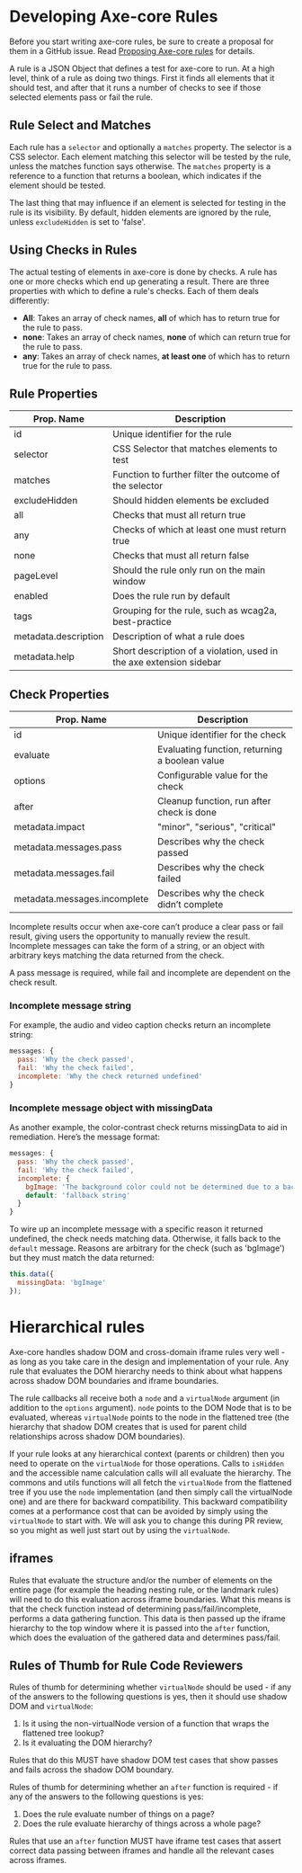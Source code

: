 # Developing Axe-core Rules

Before you start writing axe-core rules, be sure to create a proposal for them in a GitHub issue. Read [Proposing Axe-core rules](./rule-proposal.md) for details.

A rule is a JSON Object that defines a test for axe-core to run. At a high level, think of a rule as doing two things. First it finds all elements that it should test, and after that it runs a number of checks to see if those selected elements pass or fail the rule.

## Rule Select and Matches

Each rule has a `selector` and optionally a `matches` property. The selector is a CSS selector. Each element matching this selector will be tested by the rule, unless the matches function says otherwise. The `matches` property is a reference to a function that returns a boolean, which indicates if the element should be tested.

The last thing that may influence if an element is selected for testing in the rule is its visibility. By default, hidden elements are ignored by the rule, unless `excludeHidden` is set to 'false'.

## Using Checks in Rules

The actual testing of elements in axe-core is done by checks. A rule has one or more checks which end up generating a result. There are three properties with which to define a rule's checks. Each of them deals differently:

- **All**: Takes an array of check names, **all** of which has to return true for the rule to pass.
- **none**: Takes an array of check names, **none** of which can return true for the rule to pass.
- **any**: Takes an array of check names, **at least one** of which has to return true for the rule to pass.

## Rule Properties

| Prop. Name           | Description                                                         |
| -------------------- | ------------------------------------------------------------------- |
| id                   | Unique identifier for the rule                                      |
| selector             | CSS Selector that matches elements to test                          |
| matches              | Function to further filter the outcome of the selector              |
| excludeHidden        | Should hidden elements be excluded                                  |
| all                  | Checks that must all return true                                    |
| any                  | Checks of which at least one must return true                       |
| none                 | Checks that must all return false                                   |
| pageLevel            | Should the rule only run on the main window                         |
| enabled              | Does the rule run by default                                        |
| tags                 | Grouping for the rule, such as wcag2a, best-practice                |
| metadata.description | Description of what a rule does                                     |
| metadata.help        | Short description of a violation, used in the axe extension sidebar |

## Check Properties

| Prop. Name                   | Description                                    |
| ---------------------------- | ---------------------------------------------- |
| id                           | Unique identifier for the check                |
| evaluate                     | Evaluating function, returning a boolean value |
| options                      | Configurable value for the check               |
| after                        | Cleanup function, run after check is done      |
| metadata.impact              | "minor", "serious", "critical"                 |
| metadata.messages.pass       | Describes why the check passed                 |
| metadata.messages.fail       | Describes why the check failed                 |
| metadata.messages.incomplete | Describes why the check didn’t complete        |

Incomplete results occur when axe-core can’t produce a clear pass or fail result,
giving users the opportunity to manually review the result. Incomplete messages can take
the form of a string, or an object with arbitrary keys matching the data returned
from the check.

A pass message is required, while fail and incomplete are dependent on the check result.

### Incomplete message string

For example, the audio and video caption checks return an incomplete string:

```js
messages: {
  pass: 'Why the check passed',
  fail: 'Why the check failed',
  incomplete: 'Why the check returned undefined'
}
```

### Incomplete message object with missingData

As another example, the color-contrast check returns missingData to aid in
remediation. Here’s the message format:

```js
messages: {
  pass: 'Why the check passed',
  fail: 'Why the check failed',
  incomplete: {
    bgImage: 'The background color could not be determined due to a background image',
    default: 'fallback string'
  }
}
```

To wire up an incomplete message with a specific reason it returned undefined,
the check needs matching data. Otherwise, it falls back to the `default` message.
Reasons are arbitrary for the check (such as 'bgImage') but they must match the
data returned:

```js
this.data({
  missingData: 'bgImage'
});
```

# Hierarchical rules

Axe-core handles shadow DOM and cross-domain iframe rules very well - as long as you take care in the design and implementation of your rule. Any rule that evaluates the DOM hierarchy needs to think about what happens across shadow DOM boundaries and iframe boundaries.

The rule callbacks all receive both a `node` and a `virtualNode` argument (in addition to the `options` argument). `node` points to the DOM Node that is to be evaluated, whereas `virtualNode` points to the node in the flattened tree (the hierarchy that shadow DOM creates that is used for parent child relationships across shadow DOM boundaries).

If your rule looks at any hierarchical context (parents or children) then you need to operate on the `virtualNode` for those operations. Calls to `isHidden` and the accessible name calculation calls will all evaluate the hierarchy. The commons and utils functions will all fetch the `virtualNode` from the flattened tree if you use the `node` implementation (and then simply call the virtualNode one) and are there for backward compatibility. This backward compatibility comes at a performance cost that can be avoided by simply using the `virtualNode` to start with. We will ask you to change this during PR review, so you might as well just start out by using the `virtualNode`.

## iframes

Rules that evaluate the structure and/or the number of elements on the entire page (for example the heading nesting rule, or the landmark rules) will need to do this evaluation across iframe boundaries. What this means is that the check function instead of determining pass/fail/incomplete, performs a data gathering function. This data is then passed up the iframe hierarchy to the top window where it is passed into the `after` function, which does the evaluation of the gathered data and determines pass/fail.

## Rules of Thumb for Rule Code Reviewers

Rules of thumb for determining whether `virtualNode` should be used - if any of the answers to the following questions is yes, then it should use shadow DOM and `virtualNode`:

1. Is it using the non-virtualNode version of a function that wraps the flattened tree lookup?
2. Is it evaluating the DOM hierarchy?

Rules that do this MUST have shadow DOM test cases that show passes and fails across the shadow DOM boundary.

Rules of thumb for determining whether an `after` function is required - if any of the answers to the following questions is yes:

1. Does the rule evaluate number of things on a page?
2. Does the rule evaluate hierarchy of things across a whole page?

Rules that use an `after` function MUST have iframe test cases that assert correct data passing between iframes and handle all the relevant cases across iframes.
